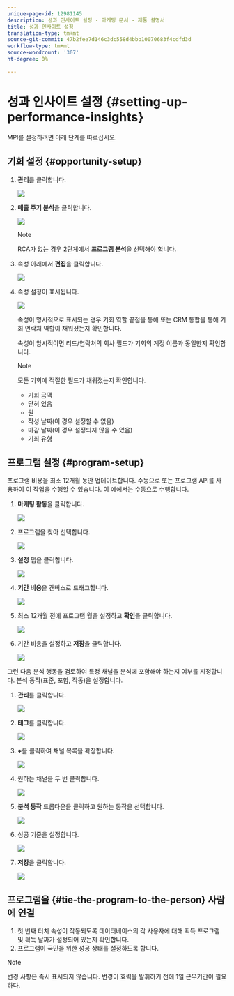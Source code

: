 ```yaml
---
unique-page-id: 12981145
description: 성과 인사이트 설정 - 마케팅 문서 - 제품 설명서
title: 성과 인사이트 설정
translation-type: tm+mt
source-git-commit: 47b2fee7d146c3dc558d4bbb10070683f4cdfd3d
workflow-type: tm+mt
source-wordcount: '307'
ht-degree: 0%

---
```



# 성과 인사이트 설정 {#setting-up-performance-insights}

MPI를 설정하려면 아래 단계를 따르십시오.

## 기회 설정 {#opportunity-setup}

1. **관리**&#x200B;를 클릭합니다.

   ![](assets/admin.png)

1. **매출 주기 분석**&#x200B;을 클릭합니다.

   ![](assets/two-2.png)

   >[!NOTE]
   >
   >RCA가 없는 경우 2단계에서 **프로그램 분석**&#x200B;을 선택해야 합니다.

1. 속성 아래에서 **편집**&#x200B;을 클릭합니다.

   ![](assets/three-1.png)

1. 속성 설정이 표시됩니다.

   ![](assets/four-2.png)

   속성이 명시적으로 표시되는 경우 기회 역할 끝점을 통해 또는 CRM 통합을 통해 기회 연락처 역할이 채워졌는지 확인합니다.

   속성이 암시적이면 리드/연락처의 회사 필드가 기회의 계정 이름과 동일한지 확인합니다.

   >[!NOTE]
   >
   >모든 기회에 적절한 필드가 채워졌는지 확인합니다.
   >
   >    
   >    
   >    * 기회 금액
   >    * 닫혀 있음
   >    * 원
   >    * 작성 날짜(이 경우 설정할 수 없음)
   >    * 마감 날짜(이 경우 설정되지 않을 수 있음)
   >    * 기회 유형


## 프로그램 설정 {#program-setup}

프로그램 비용을 최소 12개월 동안 업데이트합니다. 수동으로 또는 프로그램 API를 사용하여 이 작업을 수행할 수 있습니다. 이 예에서는 수동으로 수행합니다.

1. **마케팅 활동**&#x200B;을 클릭합니다.

   ![](assets/ma.png)

1. 프로그램을 찾아 선택합니다.

   ![](assets/select-program.png)

1. **설정** 탭을 클릭합니다.

   ![](assets/setup-tab.png)

1. **기간 비용**&#x200B;을 캔버스로 드래그합니다.

   ![](assets/period-cost.png)

1. 최소 12개월 전에 프로그램 월을 설정하고 **확인**&#x200B;을 클릭합니다.

   ![](assets/set-period.png)

1. 기간 비용을 설정하고 **저장**&#x200B;을 클릭합니다.

   ![](assets/set-cost.png)

그런 다음 분석 행동을 검토하여 특정 채널을 분석에 포함해야 하는지 여부를 지정합니다. 분석 동작(표준, 포함, 작동)을 설정합니다.

1. **관리**&#x200B;를 클릭합니다.

   ![](assets/admin.png)

1. **태그**&#x200B;를 클릭합니다.

   ![](assets/tags.png)

1. **+**&#x200B;을 클릭하여 채널 목록을 확장합니다.

   ![](assets/channel.png)

1. 원하는 채널을 두 번 클릭합니다.

   ![](assets/channel-click.png)

1. **분석 동작** 드롭다운을 클릭하고 원하는 동작을 선택합니다.

   ![](assets/edit-channel.png)

1. 성공 기준을 설정합니다.

   ![](assets/success.png)

1. **저장**&#x200B;을 클릭합니다.

   ![](assets/save.png)

## 프로그램을 {#tie-the-program-to-the-person} 사람에 연결

1. 첫 번째 터치 속성이 작동되도록 데이터베이스의 각 사용자에 대해 획득 프로그램 및 획득 날짜가 설정되어 있는지 확인합니다.
1. 프로그램이 국민을 위한 성공 상태를 설정하도록 합니다.

>[!NOTE]
>
>변경 사항은 즉시 표시되지 않습니다. 변경이 효력을 발휘하기 전에 1일 근무기간이 필요하다.

